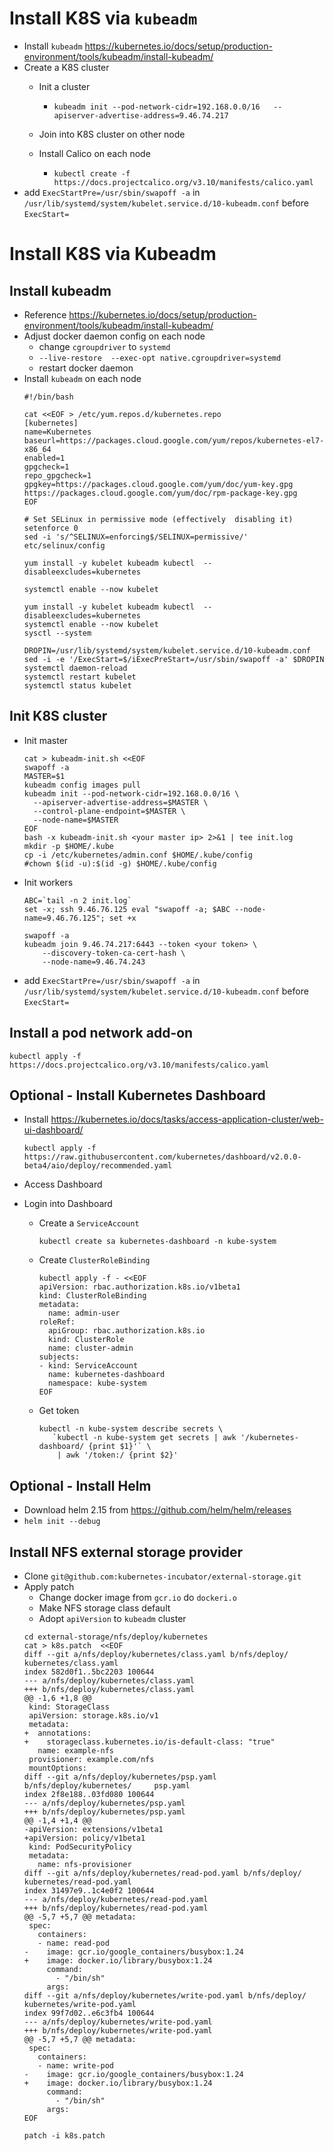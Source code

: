 # Install K8S via `kubeadm`
- Install `kubeadm` https://kubernetes.io/docs/setup/production-environment/tools/kubeadm/install-kubeadm/
- Create a K8S cluster
  - Init a cluster
    - `kubeadm init --pod-network-cidr=192.168.0.0/16   --apiserver-advertise-address=9.46.74.217`
  - Join into K8S cluster on other node
  
  - Install Calico on each node
    - `kubectl create -f https://docs.projectcalico.org/v3.10/manifests/calico.yaml`
- add `ExecStartPre=/usr/sbin/swapoff -a` in `/usr/lib/systemd/system/kubelet.service.d/10-kubeadm.conf` before `ExecStart=`

# Install K8S via Kubeadm

## Install kubeadm
- Reference https://kubernetes.io/docs/setup/production-environment/tools/kubeadm/install-kubeadm/
- Adjust docker daemon config on each node
  - change `cgroupdriver` to `systemd` 
  - `--live-restore  --exec-opt native.cgroupdriver=systemd`
  - restart docker daemon
- Install `kubeadm` on each node
  ```
  #!/bin/bash
  
  cat <<EOF > /etc/yum.repos.d/kubernetes.repo
  [kubernetes]
  name=Kubernetes
  baseurl=https://packages.cloud.google.com/yum/repos/kubernetes-el7-x86_64
  enabled=1
  gpgcheck=1
  repo_gpgcheck=1
  gpgkey=https://packages.cloud.google.com/yum/doc/yum-key.gpg https://packages.cloud.google.com/yum/doc/rpm-package-key.gpg
  EOF
  
  # Set SELinux in permissive mode (effectively  disabling it)
  setenforce 0
  sed -i 's/^SELINUX=enforcing$/SELINUX=permissive/'   etc/selinux/config
  
  yum install -y kubelet kubeadm kubectl  --disableexcludes=kubernetes
  
  systemctl enable --now kubelet
  
  yum install -y kubelet kubeadm kubectl  --disableexcludes=kubernetes
  systemctl enable --now kubelet
  sysctl --system

  DROPIN=/usr/lib/systemd/system/kubelet.service.d/10-kubeadm.conf
  sed -i -e '/ExecStart=$/iExecPreStart=/usr/sbin/swapoff -a' $DROPIN
  systemctl daemon-reload
  systemctl restart kubelet
  systemctl status kubelet
  ```

## Init K8S cluster
 - Init master
   ```
   cat > kubeadm-init.sh <<EOF
   swapoff -a
   MASTER=$1
   kubeadm config images pull
   kubeadm init --pod-network-cidr=192.168.0.0/16 \
     --apiserver-advertise-address=$MASTER \
     --control-plane-endpoint=$MASTER \
     --node-name=$MASTER
   EOF
   bash -x kubeadm-init.sh <your master ip> 2>&1 | tee init.log
   mkdir -p $HOME/.kube
   cp -i /etc/kubernetes/admin.conf $HOME/.kube/config
   #chown $(id -u):$(id -g) $HOME/.kube/config
   ```
- Init workers
  ```
  ABC=`tail -n 2 init.log`
  set -x; ssh 9.46.76.125 eval "swapoff -a; $ABC --node-name=9.46.76.125"; set +x
  ```
  ```
  swapoff -a
  kubeadm join 9.46.74.217:6443 --token <your token> \
      --discovery-token-ca-cert-hash \
      --node-name=9.46.74.243
  ``` 
- add `ExecStartPre=/usr/sbin/swapoff -a` 
  in `/usr/lib/systemd/system/kubelet.service.d/10-kubeadm.conf` 
  before `ExecStart=`

## Install a pod network add-on
```
kubectl apply -f https://docs.projectcalico.org/v3.10/manifests/calico.yaml
```

 ## Optional - Install Kubernetes Dashboard
- Install https://kubernetes.io/docs/tasks/access-application-cluster/web-ui-dashboard/
  ```
  kubectl apply -f https://raw.githubusercontent.com/kubernetes/dashboard/v2.0.0-beta4/aio/deploy/recommended.yaml
  ```
- Access Dashboard

- Login into Dashboard
  - Create a `ServiceAccount`
    ```
    kubectl create sa kubernetes-dashboard -n kube-system
    ```
  - Create `ClusterRoleBinding`
    ```
    kubectl apply -f - <<EOF
    apiVersion: rbac.authorization.k8s.io/v1beta1
    kind: ClusterRoleBinding
    metadata:
      name: admin-user
    roleRef:
      apiGroup: rbac.authorization.k8s.io
      kind: ClusterRole
      name: cluster-admin
    subjects:
    - kind: ServiceAccount
      name: kubernetes-dashboard
      namespace: kube-system
    EOF
    ```
  - Get token 
    ```
    kubectl -n kube-system describe secrets \
       `kubectl -n kube-system get secrets | awk '/kubernetes-dashboard/ {print $1}'` \
        | awk '/token:/ {print $2}'
    ```

 ## Optional - Install Helm
  - Download helm  2.15 from https://github.com/helm/helm/releases
  - `helm init --debug`
  
## Install NFS external storage provider  
- Clone `git@github.com:kubernetes-incubator/external-storage.git`
- Apply patch
  - Change docker image from `gcr.io` do `dockeri.o`
  - Make NFS storage class default
  - Adopt `apiVersion` to `kubeadm` cluster
  ```
  cd external-storage/nfs/deploy/kubernetes
  cat > k8s.patch  <<EOF
  diff --git a/nfs/deploy/kubernetes/class.yaml b/nfs/deploy/     kubernetes/class.yaml
  index 582d0f1..5bc2203 100644
  --- a/nfs/deploy/kubernetes/class.yaml
  +++ b/nfs/deploy/kubernetes/class.yaml
  @@ -1,6 +1,8 @@
   kind: StorageClass
   apiVersion: storage.k8s.io/v1
   metadata:
  +  annotations:
  +    storageclass.kubernetes.io/is-default-class: "true"
     name: example-nfs
   provisioner: example.com/nfs
   mountOptions:
  diff --git a/nfs/deploy/kubernetes/psp.yaml b/nfs/deploy/kubernetes/     psp.yaml
  index 2f8e188..03fd080 100644
  --- a/nfs/deploy/kubernetes/psp.yaml
  +++ b/nfs/deploy/kubernetes/psp.yaml
  @@ -1,4 +1,4 @@
  -apiVersion: extensions/v1beta1
  +apiVersion: policy/v1beta1
   kind: PodSecurityPolicy
   metadata:
     name: nfs-provisioner
  diff --git a/nfs/deploy/kubernetes/read-pod.yaml b/nfs/deploy/     kubernetes/read-pod.yaml
  index 31497e9..1c4e0f2 100644
  --- a/nfs/deploy/kubernetes/read-pod.yaml
  +++ b/nfs/deploy/kubernetes/read-pod.yaml
  @@ -5,7 +5,7 @@ metadata:
   spec:
     containers:
     - name: read-pod
  -    image: gcr.io/google_containers/busybox:1.24
  +    image: docker.io/library/busybox:1.24
       command:
         - "/bin/sh"
       args:
  diff --git a/nfs/deploy/kubernetes/write-pod.yaml b/nfs/deploy/     kubernetes/write-pod.yaml
  index 99f7d02..e6c3fb4 100644
  --- a/nfs/deploy/kubernetes/write-pod.yaml
  +++ b/nfs/deploy/kubernetes/write-pod.yaml
  @@ -5,7 +5,7 @@ metadata:
   spec:
     containers:
     - name: write-pod
  -    image: gcr.io/google_containers/busybox:1.24
  +    image: docker.io/library/busybox:1.24
       command:
         - "/bin/sh"
       args:
  EOF

  patch -i k8s.patch
  ```
